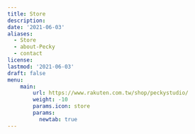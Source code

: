 ```yaml
---
title: Store
description: 
date: '2021-06-03'
aliases:
  - Store
  - about-Pecky
  - contact
license: 
lastmod: '2021-06-03'
draft: false
menu:
    main: 
        url: https://www.rakuten.com.tw/shop/peckystudio/
        weight: -10
        params.icon: store
        params:
          newtab: true
---
```


